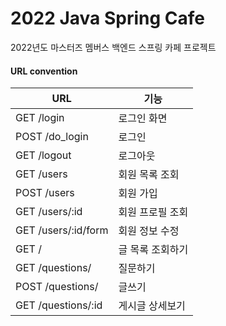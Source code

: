 # 2022 Java Spring Cafe

2022년도 마스터즈 멤버스 백엔드 스프링 카페 프로젝트

#### URL convention

| URL                 | 기능        |
|---------------------|-----------|
| GET /login          | 로그인 화면    |
| POST /do_login      | 로그인       |
| GET /logout         | 로그아웃      |
| GET /users          | 회원 목록 조회  |
| POST /users         | 회원 가입     |
| GET /users/:id      | 회원 프로필 조회 |
| GET /users/:id/form | 회원 정보 수정  |
| GET /               | 글 목록 조회하기 |
| GET /questions/     | 질문하기      |
| POST /questions/    | 글쓰기       |
| GET /questions/:id  | 게시글 상세보기  |


